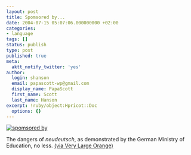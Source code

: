 ```yaml
---
layout: post
title: Spomsored by...
date: 2004-07-15 05:07:06.000000000 +02:00
categories:
- language
tags: []
status: publish
type: post
published: true
meta:
  aktt_notify_twitter: 'yes'
author:
  login: shanson
  email: papascott-wp@gmail.com
  display_name: PapaScott
  first_name: Scott
  last_name: Hanson
excerpt: !ruby/object:Hpricot::Doc
  options: {}
---
```

<p><a href="http://www.campus-germany.de/"><img src="http://www.papascott.de/wordpress/wp-content/uploads/2004/07/spomsored.gif" border="0" alt="spomsored by" /></a></p>
<p>The dangers of <em>neudeutsch</em>, as demonstrated by the German Ministry of Education, no less. <a href="http://www.worldwideklein.de/index.php?/weblog/spomsored-by/">(via Very Large Orange)</a></p>
